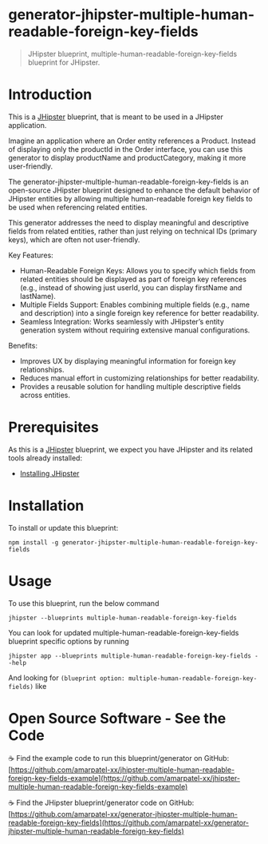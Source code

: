# generator-jhipster-multiple-human-readable-foreign-key-fields

> JHipster blueprint, multiple-human-readable-foreign-key-fields blueprint for JHipster.

# Introduction

This is a [JHipster](https://www.jhipster.tech/) blueprint, that is meant to be used in a JHipster application.

Imagine an application where an Order entity references a Product. Instead of displaying only the productId in the Order interface, you can use this generator to display productName and productCategory, making it more user-friendly.

The generator-jhipster-multiple-human-readable-foreign-key-fields is an open-source JHipster blueprint designed to enhance the default behavior of JHipster entities by allowing multiple human-readable foreign key fields to be used when referencing related entities.

This generator addresses the need to display meaningful and descriptive fields from related entities, rather than just relying on technical IDs (primary keys), which are often not user-friendly.

Key Features:

- Human-Readable Foreign Keys:
  Allows you to specify which fields from related entities should be displayed as part of foreign key references (e.g., instead of showing just userId, you can display firstName and lastName).
- Multiple Fields Support:
  Enables combining multiple fields (e.g., name and description) into a single foreign key reference for better readability.
- Seamless Integration:
  Works seamlessly with JHipster’s entity generation system without requiring extensive manual configurations.

Benefits:

- Improves UX by displaying meaningful information for foreign key relationships.
- Reduces manual effort in customizing relationships for better readability.
- Provides a reusable solution for handling multiple descriptive fields across entities.

# Prerequisites

As this is a [JHipster](https://www.jhipster.tech/) blueprint, we expect you have JHipster and its related tools already installed:

- [Installing JHipster](https://www.jhipster.tech/installation/)

# Installation

To install or update this blueprint:

```console
npm install -g generator-jhipster-multiple-human-readable-foreign-key-fields
```

# Usage

To use this blueprint, run the below command

```console
jhipster --blueprints multiple-human-readable-foreign-key-fields
```

You can look for updated multiple-human-readable-foreign-key-fields blueprint specific options by running

```console
jhipster app --blueprints multiple-human-readable-foreign-key-fields --help
```

And looking for `(blueprint option: multiple-human-readable-foreign-key-fields)` like

# Open Source Software - See the Code

☕️ Find the example code to run this blueprint/generator on GitHub:
[https://github.com/amarpatel-xx/jhipster-multiple-human-readable-foreign-key-fields-example](https://github.com/amarpatel-xx/jhipster-multiple-human-readable-foreign-key-fields-example)

☕️ Find the JHipster blueprint/generator code on GitHub:
[https://github.com/amarpatel-xx/generator-jhipster-multiple-human-readable-foreign-key-fields](https://github.com/amarpatel-xx/generator-jhipster-multiple-human-readable-foreign-key-fields)

